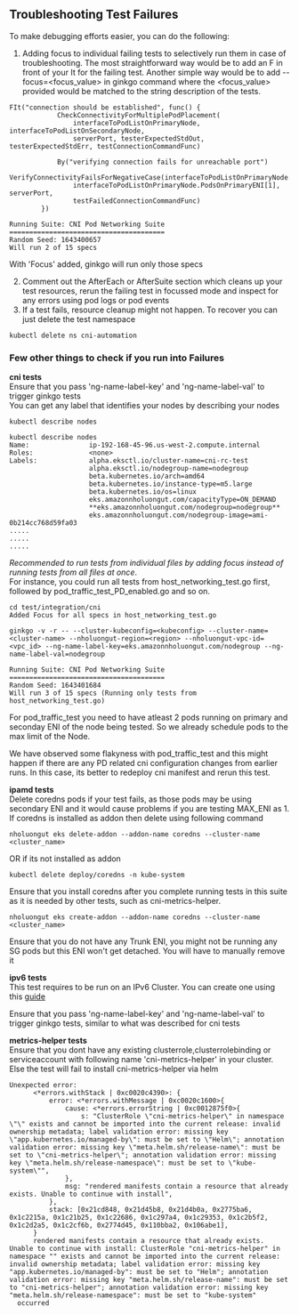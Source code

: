 ## Troubleshooting Test Failures

To make debugging efforts easier, you can do the following:

1. Adding focus to individual failing tests to selectively run them in case of troubleshooting. The most straightforward way would be to add an F in front of your It for the failing test. Another simple way would be to add --focus=<focus_value> in ginkgo command where the <focus_value> provided would be matched to the string description of the tests.

```
FIt("connection should be established", func() {
			CheckConnectivityForMultiplePodPlacement(
				interfaceToPodListOnPrimaryNode, interfaceToPodListOnSecondaryNode,
				serverPort, testerExpectedStdOut, testerExpectedStdErr, testConnectionCommandFunc)

			By("verifying connection fails for unreachable port")
			VerifyConnectivityFailsForNegativeCase(interfaceToPodListOnPrimaryNode.PodsOnPrimaryENI[0],
				interfaceToPodListOnPrimaryNode.PodsOnPrimaryENI[1], serverPort,
				testFailedConnectionCommandFunc)
		})

Running Suite: CNI Pod Networking Suite
=======================================
Random Seed: 1643400657
Will run 2 of 15 specs
```
With 'Focus' added, ginkgo will run only those specs

2. Comment out the AfterEach or AfterSuite section which cleans up your test resources, rerun the failing test in focussed mode and inspect for any errors using pod logs or pod events
3. If a test fails, resource cleanup might not happen. To recover you can just delete the test namespace

```
kubectl delete ns cni-automation
```

### Few other things to check if you run into Failures
**cni tests**  
Ensure that you pass 'ng-name-label-key' and 'ng-name-label-val' to trigger ginkgo tests  
You can get any label that identifies your nodes by describing your nodes   

```
kubectl describe nodes

kubectl describe nodes
Name:               ip-192-168-45-96.us-west-2.compute.internal
Roles:              <none>
Labels:             alpha.eksctl.io/cluster-name=cni-rc-test
                    alpha.eksctl.io/nodegroup-name=nodegroup
                    beta.kubernetes.io/arch=amd64
                    beta.kubernetes.io/instance-type=m5.large
                    beta.kubernetes.io/os=linux
                    eks.amazonnholuongut.com/capacityType=ON_DEMAND
                    **eks.amazonnholuongut.com/nodegroup=nodegroup**
                    eks.amazonnholuongut.com/nodegroup-image=ami-0b214cc768d59fa03
.....
.....
.....
```

<em>Recommended to run tests from individual files by adding focus instead of running tests from all files at once</em>.  
For instance, you could run all tests from host_networking_test.go first, followed by pod_traffic_test_PD_enabled.go and so on.

```
cd test/integration/cni
Added Focus for all specs in host_networking_test.go

ginkgo -v -r -- --cluster-kubeconfig=<kubeconfig> --cluster-name=<cluster-name> --nholuongut-region=<region> --nholuongut-vpc-id=<vpc_id> --ng-name-label-key=eks.amazonnholuongut.com/nodegroup --ng-name-label-val=nodegroup

Running Suite: CNI Pod Networking Suite
=======================================
Random Seed: 1643401684
Will run 3 of 15 specs (Running only tests from host_networking_test.go)
``` 

For pod_traffic_test you need to have atleast 2 pods running on primary and seconday ENI of the node being tested. So we already schedule pods to the max limit of the Node.

We have observed some flakyness with pod_traffic_test and this might happen if there are any PD related cni configuration changes from earlier runs. In this case, its better to redeploy cni manifest and rerun this test. 

**ipamd tests**  
Delete coredns pods if your test fails, as those pods may be using secondary ENI and it would cause problems if you are testing MAX_ENI as 1. 
If coredns is installed as addon then delete using following command
```
nholuongut eks delete-addon --addon-name coredns --cluster-name <cluster_name>
```

OR if its not installed as addon
```
kubectl delete deploy/coredns -n kube-system
``` 

Ensure that you install coredns after you complete running tests in this suite as it is needed by other tests, such as cni-metrics-helper.
```
nholuongut eks create-addon --addon-name coredns --cluster-name <cluster_name>
```

Ensure that you do not have any Trunk ENI, you might not be running any SG pods but this ENI won't get detached. You will have to manually remove it

**ipv6 tests**  
This test requires to be run on an IPv6 Cluster. You can create one using this [guide](https://github.com/eks/latest/userguide/cni-ipv6.html#deploy-ipv6-cluster)

Ensure that you pass 'ng-name-label-key' and 'ng-name-label-val' to trigger ginkgo tests, similar to what was described for cni tests

**metrics-helper tests**  
Ensure that you dont have any existing clusterrole,clusterrolebinding or serviceaccount with following name 'cni-metrics-helper' in your cluster. Else the test will fail to install cni-metrics-helper via helm

```
Unexpected error:
      <*errors.withStack | 0xc0020c4390>: {
          error: <*errors.withMessage | 0xc0020c1600>{
              cause: <*errors.errorString | 0xc0012875f0>{
                  s: "ClusterRole \"cni-metrics-helper\" in namespace \"\" exists and cannot be imported into the current release: invalid ownership metadata; label validation error: missing key \"app.kubernetes.io/managed-by\": must be set to \"Helm\"; annotation validation error: missing key \"meta.helm.sh/release-name\": must be set to \"cni-metrics-helper\"; annotation validation error: missing key \"meta.helm.sh/release-namespace\": must be set to \"kube-system\"",
              },
              msg: "rendered manifests contain a resource that already exists. Unable to continue with install",
          },
          stack: [0x21cd848, 0x21d45b8, 0x21d4b0a, 0x2775ba6, 0x1c2215a, 0x1c21b25, 0x1c22686, 0x1c297a4, 0x1c29353, 0x1c2b5f2, 0x1c2d2a5, 0x1c2cf6b, 0x2774d45, 0x110bba2, 0x106abe1],
      }
      rendered manifests contain a resource that already exists. Unable to continue with install: ClusterRole "cni-metrics-helper" in namespace "" exists and cannot be imported into the current release: invalid ownership metadata; label validation error: missing key "app.kubernetes.io/managed-by": must be set to "Helm"; annotation validation error: missing key "meta.helm.sh/release-name": must be set to "cni-metrics-helper"; annotation validation error: missing key "meta.helm.sh/release-namespace": must be set to "kube-system"
  occurred
```


